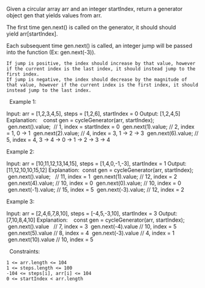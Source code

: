 Given a circular array arr and an integer startIndex, return a generator object gen that yields values from arr.

The first time gen.next() is called on the generator, it should should yield arr[startIndex].

Each subsequent time gen.next() is called, an integer jump will be passed into the function (Ex: gen.next(-3)).


	If jump is positive, the index should increase by that value, however if the current index is the last index, it should instead jump to the first index.
	If jump is negative, the index should decrease by the magnitude of that value, however if the current index is the first index, it should instead jump to the last index.


 
Example 1:

Input: arr = [1,2,3,4,5], steps = [1,2,6], startIndex = 0
Output: [1,2,4,5]
Explanation:  
 const gen = cycleGenerator(arr, startIndex);
 gen.next().value;  // 1, index = startIndex = 0
 gen.next(1).value; // 2, index = 1, 0 -> 1
 gen.next(2).value; // 4, index = 3, 1 -> 2 -> 3
 gen.next(6).value; // 5, index = 4, 3 -> 4 -> 0 -> 1 -> 2 -> 3 -> 4


Example 2:

Input: arr = [10,11,12,13,14,15], steps = [1,4,0,-1,-3], startIndex = 1
Output: [11,12,10,10,15,12]
Explanation: 
 const gen = cycleGenerator(arr, startIndex);
 gen.next().value;   // 11, index = 1
 gen.next(1).value;  // 12, index = 2
 gen.next(4).value;  // 10, index = 0
 gen.next(0).value;  // 10, index = 0
 gen.next(-1).value; // 15, index = 5
 gen.next(-3).value; // 12, index = 2


Example 3:

Input: arr = [2,4,6,7,8,10], steps = [-4,5,-3,10], startIndex = 3
Output: [7,10,8,4,10]
Explanation:  
 const gen = cycleGenerator(arr, startIndex);
 gen.next().value   // 7,  index = 3
 gen.next(-4).value // 10, index = 5
 gen.next(5).value  // 8,  index = 4
 gen.next(-3).value // 4,  index = 1  
 gen.next(10).value // 10, index = 5


 
Constraints:


	1 <= arr.length <= 104
	1 <= steps.length <= 100
	-104 <= steps[i], arr[i] <= 104
	0 <= startIndex < arr.length

